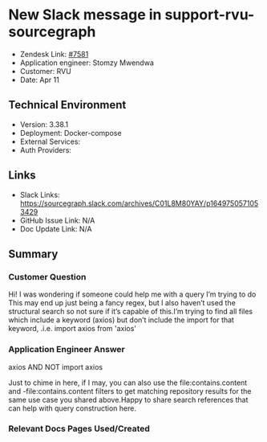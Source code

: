 # New Slack message in support-rvu-sourcegraph <!-- Ticket Title  Hint: include keywords to make it searchable -->

- Zendesk Link: [#7581](https://sourcegraph.zendesk.com/agent/tickets/7581)
- Application engineer: Stomzy Mwendwa
- Customer: RVU <!-- Redact if this contains personally identifying information -->
- Date: Apr 11

<!-- Data populated from integration, speak to Ben Gordon or Michael Bali if not working -->
<!-- During Internal team trial, fill missing data manually (we are waiting for all data to sync) -->

## Technical Environment
- Version: ​3.38.1
- Deployment: Docker-compose
- External Services:
- Auth Providers:


## Links
<!-- Data for application engineer manual entry -->
- Slack Links: https://sourcegraph.slack.com/archives/C01L8M80YAY/p1649750571053429  
- GitHub Issue Link: N/A
- Doc Update Link: N/A

## Summary
### Customer Question
Hi! I was wondering if someone could help me with a query I’m trying to do
This may end up just being a fancy regex, but I also haven’t used the structural search so not sure if it’s capable of this.I’m trying to find all files which include a keyword (axios) but don’t include the import for that keyword, .i.e. import axios from 'axios'
### Application Engineer Answer
axios AND NOT import axios

Just to chime in here, if I may, you can also use the file:contains.content and -file:contains.content filters to get matching repository results for the same use case you shared above.Happy to share search references that can help with query construction here.
### Relevant Docs Pages Used/Created
